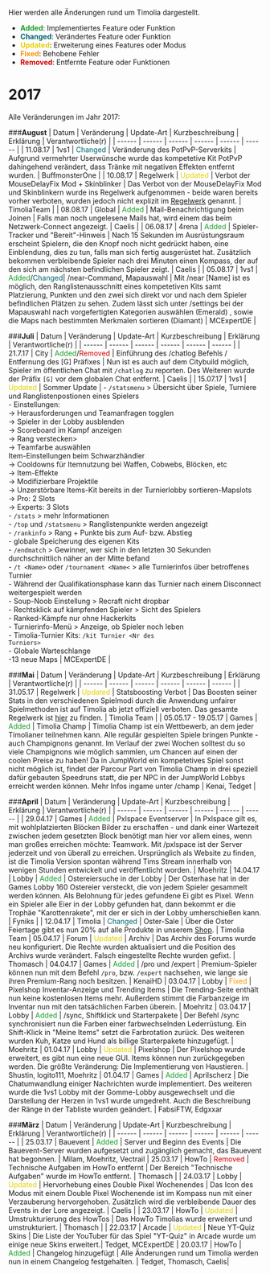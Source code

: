 Hier werden alle Änderungen rund um Timolia dargestellt. 

- <strong><span style="color:#199F29">Added</span></strong>: Implementiertes Feature oder Funktion
- <strong><span style="color:#00646F">Changed</span></strong>: Verändertes Feature oder Funktion
- <strong><span style="color:#E4D100">Updated</span></strong>: Erweiterung eines Features oder Modus
- <strong><span style="color:#F99500">Fixed</span></strong>: Behobene Fehler
- <strong><span style="color:#CF0101">Removed</span></strong>: Entfernte Feature oder Funktionen


# 2017
Alle Veränderungen im Jahr 2017:

###<strong>August</strong>
| Datum | Veränderung | Update-Art | Kurzbeschreibung | Erklärung | Verantwortliche(r) |
| ------ | ------ | ------ | ------ | ------ | ------ |
| 11.08.17 | 1vs1 | <span style="color:#00646F">Changed</span> | Veränderung des PotPvP-Serverkits | Aufgrund vermehrter Userwünsche wurde das kompetetive Kit PotPvP dahingehend verändert, dass Tränke mit negativen Effekten entfernt wurden. | BuffmonsterOne |
| 10.08.17 | Regelwerk | <span style="color:#E4D100">Updated</span> | Verbot der MouseDelayFix Mod + Skinblinker | Das Verbot von der MouseDelayFix Mod und Skinblinkern wurde ins Regelwerk aufgenommen - beide waren bereits vorher verboten, wurden jedoch nicht explizit im [Regelwerk](https://howto.timolia.de/rules/games/) genannt. | TimoliaTeam | 
| 08.08.17 | Global | <span style="color:#199F29">Added</span> | Mail-Benachrichtigung beim Joinen | Falls man noch ungelesene Mails hat, wird einem das beim Netzwerk-Connect angezeigt. | Caelis |
| 06.08.17 | 4rena | <span style="color:#199F29">Added</span> | Spieler-Tracker und "Bereit"-Hinweis | Nach 15 Sekunden im Ausrüstungsraum erscheint Spielern, die den Knopf noch nicht gedrückt haben, eine Einblendung, dies zu tun, falls man sich fertig ausgerüstet hat. Zusätzlich bekommen verbleibende Spieler nach drei Minuten einen Kompass, der auf den sich am nächsten befindlichen Spieler zeigt. | Caelis |
| 05.08.17 | 1vs1 | <span style="color:#199F29">Added</span>/<span style="color:#00646F">Changed</span>| /near-Command, Mapauswahl | Mit /near <Kit> [Name] ist es möglich, den Ranglistenausschnitt eines kompetetiven Kits samt Platzierung, Punkten und den zwei sich direkt vor und nach dem Spieler befindlichen Plätzen zu sehen. Zudem lässt sich unter /settings bei der Mapauswahl nach vorgefertigten Kategorien auswählen (Emerald) , sowie die Maps nach bestimmten Merkmalen sortieren (Diamant) | MCExpertDE |

###<strong>Juli</strong>
| Datum | Veränderung | Update-Art | Kurzbeschreibung | Erklärung | Verantwortliche(r) |
| ------ | ------ | ------ | ------ | ------ | ------ |
| 21.7.17 | City | <span style="color:#199F29">Added</span>/<span style="color:#CF0101">Removed</span> | Einführung des /chatlog Befehls / Entfernung des [G] Präfixes | Nun ist es auch auf dem Citybuild möglich, Spieler im öffentlichen Chat mit <code>/chatlog</code> zu reporten. Des Weiteren wurde der Präfix <code>[G]</code> vor dem globalen Chat entfernt. | Caelis | 
| 15.07.17 | 1vs1 | <span style="color:#E4D100">Updated</span> | Sommer Update | - <code>/statsmenu</code> > Übersicht über Spiele, Turniere und Ranglistenpostionen eines Spielers<br>- Einstellungen:<br>-> Herausforderungen und Teamanfragen togglen<br>-> Spieler in der Lobby ausblenden<br>-> Scoreboard im Kampf anzeigen<br>-> Rang verstecken><br>-> Teamfarbe auswählen<br>Item-Einstellungen beim Schwarzhändler<br>-> Cooldowns für Itemnutzung bei Waffen, Cobwebs, Blöcken, etc<br>-> Item-Effekte<br>-> Modifizierbare Projektile<br>-> Unzerstörbare Items-Kit bereits in der Turnierlobby sortieren-Mapslots<br>-> Pro: 2 Slots<br>-> Experts: 3 Slots<br>- <code>/stats</code> > mehr Informationen<br>- <code>/top</code> und <code>/statsmenu</code> > Ranglistenpunkte werden angezeigt<br>- <code>/rankinfo</code> > Rang + Punkte bis zum Auf- bzw. Abstieg<br>- globale Speicherung des eigenen Kits<br>- <code>/endmatch</code> > Gewinner, wer sich in den letzten 30 Sekunden durchschnittlich näher an der Mitte befand<br>- <code>/t &lt;Name&gt;</code> oder <code>/tournament &lt;Name&lt;</code> > alle Turnierinfos über betroffenes Turnier<br>- Während der Qualifikationsphase kann das Turnier nach einem Disconnect weitergespielt werden<br>- Soup-Noob Einstellung > Recraft nicht dropbar<br>- Rechtsklick auf kämpfenden Spieler > Sicht des Spielers<br>- Ranked-Kämpfe nur ohne Hackerkits<br>- Turnierinfo-Menü > Anzeige, ob Spieler noch leben<br>- Timolia-Turnier Kits: <code>/kit Turnier &lt;Nr des Turniers&gt;</code><br>- Globale Warteschlange<br>-13 neue Maps | MCExpertDE |

###<strong>Mai</strong>
| Datum | Veränderung | Update-Art | Kurzbeschreibung | Erklärung | Verantwortliche(r) |
| ------ | ------ | ------ | ------ | ------ | ------ |
| 31.05.17 | Regelwerk | <span style="color:#E4D100">Updated</span> | Statsboosting Verbot | Das Boosten seiner Stats in den verschiedenen Spielmodi durch die Anwendung unfairer Spielmethoden ist auf Timolia ab jetzt offiziell verboten. Das gesamte Regelwerk ist [hier](/rules/games/) zu finden. | Timolia Team |
| 05.05.17 - 19.05.17 | Games | <span style="color:#199F29">Added</span> | Timolia Champ | Timolia Champ ist ein Wettbewerb, an dem jeder Timolianer teilnehmen kann. Alle regulär gespielten Spiele bringen Punkte - auch Champignons genannt. Im Verlauf der zwei Wochen solltest du so viele Champignons wie möglich sammlen, um Chancen auf einen der coolen Preise zu haben! Da in JumpWorld ein kompetetives Spiel sonst nicht möglich ist, findet der Parcour Part von Timolia Champ in drei speziell dafür gebauten Speedruns statt, die per NPC in der JumpWorld Lobbys erreicht werden können. Mehr Infos ingame unter /champ | Kenai, Tedget |

###<strong>April</strong>
| Datum | Veränderung | Update-Art | Kurzbeschreibung | Erklärung | Verantwortliche(r) |
| ------ | ------ | ------ | ------ | ------ | ------ |
| 29.04.17 | Games | <span style="color:#199F29">Added</span> | Pxlspace Eventserver | In Pxlspace gilt es, mit wohlplatzierten Blöcken Bilder zu erschaffen - und dank einer Wartezeit zwischen jedem gesetzten Block benötigt man hier vor allem eines, wenn man großes erreichen möchte: Teamwork. Mit /pxlspace ist der Server jederzeit und von überall zu erreichen. Ursprünglich als Website zu finden, ist die Timolia Version spontan während Tims Stream innerhalb von wenigen Stunden entwickelt und veröffentlicht worden. | Moehritz
| 14.04.17 | Lobby | <span style="color:#199F29">Added</span> | Ostereiersuche in der Lobby | Der Osterhase hat in der Games Lobby 160 Ostereier versteckt, die von jedem Spieler gesammelt werden können. Als Belohnung für jedes gefundene Ei gibt es Pixel. Wenn ein Spieler alle Eier in der Lobby gefunden hat, dann bekommt er die Trophäe "Karottenrakete", mit der er sich in der Lobby umherschießen kann. | Fyniks |
| 12.04.17 | Timolia | <span style="color:#00646F">Changed</span> | Oster-Sale | Über die Oster Feiertage gibt es nun 20% auf alle Produkte in unserem [Shop](https://www.timolia.de/shop). | Timolia Team
| 05.04.17 | Forum | <span style="color:#E4D100">Updated</span> | Archiv | Das Archiv des Forums wurde neu konfiguriert. Die Rechte wurden aktualisiert und die Position des Archivs wurde verändert. Falsch eingestellte Rechte wurden gefixt. | Thomasch 
| 04.04.17 | Games | <span style="color:#199F29">Added</span> | /pro und /expert | Premium-Spieler können nun mit dem Befehl <code>/pro</code>, bzw. <code>/expert</code> nachsehen, wie lange sie ihren Premium-Rang noch besitzen. | KenaiHD
| 03.04.17 | Lobby | <span style="color:#F99500">Fixed</span> | Pixelshop Inventar-Anzeige und Trending Items | Die Trending-Seite enthält nun keine kostenlosen Items mehr. Außerdem stimmt die Farbanzeige im Inventar nun mit den tatsächlichen Farben überein. | Moehritz
| 03.04.17 | Lobby | <span style="color:#199F29">Added</span> | /sync, Shiftklick und Starterpakete | Der Befehl /sync synchronisiert nun die Farben einer farbwechselnden Lederrüstung. Ein Shift-Klick in "Meine Items" setzt die Farbrotation zurück. Des weiteren wurden Kuh, Katze und Hund als billige Starterpakete hinzugefügt. | Moehritz
| 01.04.17 | Lobby | <span style="color:#E4D100">Updated</span> | Pixelshop | Der Pixelshop wurde erweitert, es gibt nun eine neue GUI. Items können nun zurückgegeben werden. Die größte Veränderung: Die Implementierung von Haustieren. | Shustin, logito111, Moehritz
| 01.04.17 | Games | <span style="color:#199F29">Added</span> | Aprilscherz | Die Chatumwandlung einiger Nachrichten wurde implementiert. Des weiteren wurde die 1vs1 Lobby mit der Gomme-Lobby ausgewechselt und die Darstellung der Herzen in 1vs1 wurde umgedreht. Auch die Beschreibung der Ränge in der Tabliste wurden geändert. | FabsiFTW, Edgxxar


###<strong>März</strong>
| Datum | Veränderung | Update-Art | Kurzbeschreibung | Erklärung | Verantwortliche(r) |
| ------ | ------ | ------ | ------ | ------ | ------ |
| 25.03.17 | Bauevent | <span style="color:#199F29">Added</span> | Server und Beginn des Events | Die Bauevent-Server wurden aufgesetzt und zugänglich gemacht, das Bauevent hat begonnen. | Milam, Moehritz, Vectrail
| 25.03.17 | HowTo | <span style="color:#CF0101">Removed</span> | Technische Aufgaben im HowTo entfernt | Der Bereich "Technische Aufgaben" wurde im HowTo entfernt. | Thomasch |
| 24.03.17 | Lobby | <span style="color:#E4D100">Updated</span> | Hervorhebung eines Double Pixel Wochenendes | Das Icon des Modus mit einem Double Pixel Wochenende ist im Kompass nun mit einer Verzauberung hervorgehoben. Zusätzlich wird die verbleibende Dauer des Events in der Lore angezeigt. | Caelis |
| 23.03.17 | HowTo | <span style="color:#E4D100">Updated</span> | Umstrukturierung des HowTos | Das HowTo Timolias wurde erweitert und umstrukturiert. | Thomasch |
| 22.03.17 | Arcade | <span style="color:#E4D100">Updated</span> | Neue YT-Quiz Skins | Die Liste der YouTuber für das Spiel "YT-Quiz" in Arcade wurde um einige neue Skins erweitert.| Tedget, MCExpertDE
| 20.03.17 | HowTo | <span style="color:#199F29">Added</span> | Changelog hinzugefügt | Alle Änderungen rund um Timolia werden nun in einem Changelog festgehalten. | Tedget, Thomasch, Caelis|



